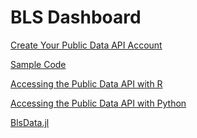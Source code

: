 # BLS Dashboard

<!-- badges: start -->
<!-- badges: end -->

[Create Your Public Data API Account](https://data.bls.gov/registrationEngine/)

[Sample Code](https://www.bls.gov/developers/api_sample_code.htm)

[Accessing the Public Data API with R](https://www.bls.gov/developers/api_r.htm)

[Accessing the Public Data API with Python](https://www.bls.gov/developers/api_python.htm)

[BlsData.jl](https://github.com/micahjsmith/BlsData.jl/blob/master/README.md)

